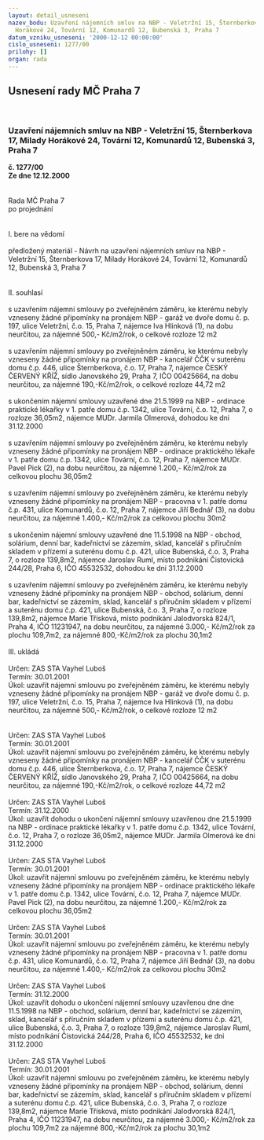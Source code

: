 ```yaml
---
layout: detail_usneseni
nazev_bodu: Uzavření nájemních smluv na NBP - Veletržní 15, Šternberkova 17,  Milady
  Horákové 24, Tovární 12, Komunardů 12, Bubenská 3, Praha 7
datum_vzniku_usneseni: '2000-12-12 00:00:00'
cislo_usneseni: 1277/00
prilohy: []
organ: rada
---
```

<div id="ucUsn_pList" class="usn">
	<span><h2>Usnesení rady MČ Praha 7 </h2>
<br></span><div class="standBody">
<span><h3>Uzavření nájemních smluv na NBP - Veletržní 15, Šternberkova 17,  Milady Horákové 24, Tovární 12, Komunardů 12, Bubenská 3, Praha 7</h3></span><div class="center">
		<strong>č. 1277/00</strong><br>
	</div>
<div class="center">
		<strong>Ze dne 12.12.2000</strong><br><br>
	</div>     <br>Rada MČ Praha 7<br>po projednání<br><br><br>I.	bere na vědomí<br><br> předložený materiál - Návrh na uzavření nájemních smluv na NBP - Veletržní 15, Šternberkova 17, Milady Horákové 24, Tovární 12, Komunardů 12, Bubenská 3, Praha 7 <br><br><br>II.	souhlasí <br><br>s uzavřením nájemní smlouvy po zveřejněném záměru, ke kterému nebyly vzneseny žádné připomínky na pronájem NBP - garáž ve dvoře domu č. p. 197, ulice Veletržní, č.o. 15, Praha 7, nájemce Iva Hlinková (1), na dobu neurčitou, za nájemné 500,- Kč/m2/rok, o celkové rozloze 12 m2<br><br>s uzavřením nájemní smlouvy po zveřejněném záměru, ke kterému nebyly vzneseny žádné připomínky na pronájem NBP - kancelář ČČK v suterénu domu č.p. 446, ulice Šternberkova, č.o. 17, Praha 7, nájemce ČESKÝ ČERVENÝ KŘÍŽ, sídlo Janovského 29, Praha 7, IČO 00425664, na dobu neurčitou, za nájemné 190,-Kč/m2/rok, o celkové rozloze 44,72 m2 <br><br>s ukončením nájemní smlouvy uzavřené dne 21.5.1999 na NBP - ordinace praktické lékařky v  1. patře domu č.p. 1342, ulice Tovární, č.o. 12, Praha 7, o rozloze 36,05m2, nájemce MUDr. Jarmila Olmerová, dohodou ke dni 31.12.2000<br><br>s uzavřením nájemní smlouvy po zveřejněném záměru, ke kterému nebyly vzneseny žádné připomínky na pronájem NBP - ordinace praktického lékaře v 1. patře domu č.p. 1342, ulice Tovární, č.o. 12, Praha 7, nájemce MUDr. Pavel Pick (2), na dobu neurčitou, za nájemné 1.200,- Kč/m2/rok za celkovou plochu 36,05m2 <br><br>s uzavřením nájemní smlouvy po zveřejněném záměru, ke kterému nebyly vzneseny žádné připomínky na pronájem NBP - pracovna v 1. patře domu č.p. 431, ulice Komunardů, č.o. 12, Praha 7, nájemce Jiří Bednář (3), na dobu neurčitou, za nájemné 1.400,- Kč/m2/rok za celkovou plochu 30m2 <br><br>s ukončením nájemní smlouvy uzavřené dne 11.5.1998 na NBP - obchod, solárium, denní bar, kadeřnictví se zázemím, sklad, kancelář s příručním skladem v  přízemí a suterénu domu č.p. 421, ulice Bubenská, č.o. 3, Praha 7, o rozloze 139,8m2, nájemce  Jaroslav Ruml, místo podnikání Čistovická 244/28, Praha 6, IČO 45532532,  dohodou ke dni 31.12.2000<br><br>s uzavřením nájemní smlouvy po zveřejněném záměru, ke kterému nebyly vzneseny žádné připomínky na pronájem NBP - obchod, solárium, denní bar, kadeřnictví se zázemím, sklad, kancelář s příručním skladem v  přízemí a suterénu domu č.p. 421, ulice Bubenská, č.o. 3, Praha 7, o rozloze 139,8m2, nájemce Marie Třísková, místo podnikání Jalodvorská 824/1, Praha 4, IČO 11231947, na dobu neurčitou, za nájemné 3.000,- Kč/m2/rok za plochu 109,7m2, za nájemné 800,-Kč/m2/rok za plochu 30,1m2<br><br>III.	ukládá <br><br> Určen:	     	ZAS STA Vayhel Luboš<br>Termín: 30.01.2001<br>Úkol:	uzavřít nájemní smlouvu po zveřejněném záměru, ke kterému nebyly vzneseny žádné připomínky na pronájem NBP - garáž ve dvoře domu č. p. 197, ulice Veletržní, č.o. 15, Praha 7, nájemce Iva Hlinková (1), na dobu neurčitou, za nájemné 500,- Kč/m2/rok, o celkové rozloze 12 m2<br> <br><br> Určen:	     	ZAS STA Vayhel Luboš<br>Termín: 30.01.2001<br>Úkol:	uzavřít nájemní smlouvu po zveřejněném záměru, ke kterému nebyly vzneseny žádné připomínky na pronájem NBP - kancelář ČČK v suterénu domu č.p. 446, ulice Šternberkova, č.o. 17, Praha 7, nájemce ČESKÝ ČERVENÝ KŘÍŽ, sídlo Janovského 29, Praha 7, IČO 00425664, na dobu neurčitou, za nájemné 190,-Kč/m2/rok, o celkové rozloze 44,72 m2  <br> <br> Určen:	     	ZAS STA Vayhel Luboš<br>Termín: 31.12.2000<br>Úkol:	uzavřít dohodu o ukončení nájemní smlouvy uzavřenou dne 21.5.1999 na NBP - ordinace praktické lékařky v  1. patře domu č.p. 1342, ulice Tovární, č.o. 12, Praha 7, o rozloze 36,05m2, nájemce MUDr. Jarmila Olmerová ke dni 31.12.2000<br> <br> Určen:	     	ZAS STA Vayhel Luboš<br>Termín: 30.01.2001<br>Úkol:	uzavřít nájemní smlouvu po zveřejněném záměru, ke kterému nebyly vzneseny žádné připomínky na pronájem NBP - ordinace praktického lékaře v 1. patře domu č.p. 1342, ulice Tovární, č.o. 12, Praha 7, nájemce MUDr. Pavel Pick (2), na dobu neurčitou, za nájemné 1.200,- Kč/m2/rok za celkovou plochu 36,05m2 <br> <br> Určen:	     	ZAS STA Vayhel Luboš<br>Termín: 30.01.2001<br>Úkol:	uzavřít nájemní smlouvu po zveřejněném záměru, ke kterému nebyly vzneseny žádné připomínky na pronájem NBP - pracovna v 1. patře domu č.p. 431, ulice Komunardů, č.o. 12, Praha 7, nájemce Jiří Bednář (3), na dobu neurčitou, za nájemné 1.400,- Kč/m2/rok za celkovou plochu 30m2 <br> <br> Určen:	     	ZAS STA Vayhel Luboš<br>Termín: 31.12.2000<br>Úkol:	uzavřít dohodu o ukončení nájemní smlouvy uzavřenou dne dne 11.5.1998 na NBP - obchod, solárium, denní bar, kadeřnictví se zázemím, sklad, kancelář s příručním skladem v  přízemí a suterénu domu č.p. 421, ulice Bubenská, č.o. 3, Praha 7, o rozloze 139,8m2, nájemce  Jaroslav Ruml, místo podnikání Čistovická 244/28, Praha 6, IČO 45532532,  ke dni 31.12.2000<br> <br> Určen:	     	ZAS STA Vayhel Luboš<br>Termín: 30.01.2001<br>Úkol:	uzavřít nájemní smlouvu po zveřejněném záměru, ke kterému nebyly vzneseny žádné připomínky na pronájem NBP - obchod, solárium, denní bar, kadeřnictví se zázemím, sklad, kancelář s příručním skladem v  přízemí a suterénu domu č.p. 421, ulice Bubenská, č.o. 3, Praha 7, o rozloze 139,8m2, nájemce Marie Třísková, místo podnikání Jalodvorská 824/1, Praha 4, IČO 11231947, na dobu neurčitou, za nájemné 3.000,- Kč/m2/rok za plochu 109,7m2 za nájemné 800,-Kč/m2/rok za plochu 30,1m2<br>  <br> </div>
</div>